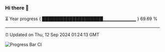 ### Hi there 👋

⏳ Year progress { ████████████████████▁▁▁▁▁▁▁▁▁▁ } 69.69 %

---

⏰ Updated on Thu, 12 Sep 2024 01:24:13 GMT

![Progress Bar CI](https://github.com/liununu/liununu/workflows/Progress%20Bar%20CI/badge.svg)
